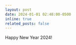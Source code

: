 ```yaml
---
layout: post
date: 2024-01-01 02:48:00-0500
inline: true
related_posts: false
---
```


Happy New Year 2024!
